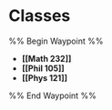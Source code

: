 # Classes
%% Begin Waypoint %%
- **[[Math 232]]**
- **[[Phil 105]]**
- **[[Phys 121]]**

%% End Waypoint %%